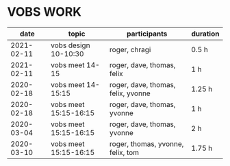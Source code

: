 # VOBS WORK

| date          | topic | participants | duration |
| --- | --- | --- | --- |
| 2021-02-11 | vobs design 10-10:30| roger, chragi | 0.5 h |
| 2021-02-11 | vobs meet 14-15| roger, dave, thomas, felix | 1 h |
| 2020-02-18 | vobs meet 14-15:15 | roger, dave, thomas, felix, yvonne | 1.25 h |
| 2020-02-18 | vobs meet 15:15-16:15 | roger, dave, thomas, yvonne | 1 h |
| 2020-03-04 | vobs meet 15:15-16:15 | roger, dave, thomas, yvonne | 2 h |
| 2020-03-10 | vobs meet 15:15-16:15 | roger, thomas, yvonne, felix, tom | 1.75 h |

